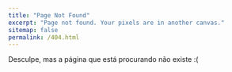 ```yaml
---
title: "Page Not Found"
excerpt: "Page not found. Your pixels are in another canvas."
sitemap: false
permalink: /404.html
---
```


Desculpe, mas a página que está procurando não existe :(
